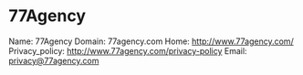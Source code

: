 
# 77Agency

Name: 77Agency
Domain: 77agency.com
Home: http://www.77agency.com/
Privacy_policy: http://www.77agency.com/privacy-policy
Email: privacy@77agency.com

